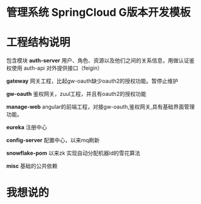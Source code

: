 # 管理系统 SpringCloud G版本开发模板

# 工程结构说明

包含模块
**auth-server** 用户、角色、资源以及他们之间的关系信息，用做认证鉴权使用
auth-api 对外提供接口（feigin）

**gateway**  网关工程，比起gw-oauth缺少oauth2的授权功能。暂停止维护

**gw-oauth** 鉴权网关，zuul工程，并且有oauth2的授权功能

**manage-web** angular的前端工程，对接gw-oauth,鉴权网关,具有基础界面管理功能。


**eureka** 注册中心

**config-server** 配置中心，以来mq刷新

**snowflake-pom** 以来zk 实现自动分配机器id的雪花算法

**misc** 基础的公共依赖


# 我想说的





